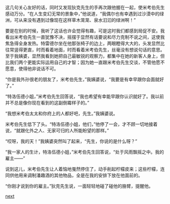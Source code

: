 
这几句关心友好的话，同时又发现狄克先生的手再次跟他握在一起，使米考伯先生感动万分。“在人生变幻无常的景象中，”他说道，“我偶尔也有幸遇到过沙漠中的绿洲，可从来没有遇到过像现在这样草木茏茏、泉水汩汩的绿洲啊！”

要是在别的时候，我听了这话也许会觉得有趣，可是这时我们都感到局促不安。我看出米考伯先生一直犹豫不决，摇摆于显然有话要说和尽力克制不说之间，这使我焦急得全身发热。特雷德尔坐在他那张椅子的边上，两眼瞪得大大的，头发显然比往常竖得更直，时而看着地面，时而看着米考伯先生，丝毫没有想说句话的意思。至于我姨婆，显然我看到她把自己最敏锐的观察力，都集中在她的新客人身上，但比我们两个更能实际运用自己的才智；因为她一直跟米考伯先生交谈，不管他愿不愿意，使得他非说话不可。

“你是我外孙很老的朋友了，米考伯先生，”我姨婆说，“我要是有幸早跟你会面就好了。”

“特洛伍德小姐，”米考伯先生回答说，“我也希望有幸能早跟你认识就好了。我以前并不总是像你现在看到的这副倒霉样子的。”

“我想米考伯太太和你府上的人都好吧，先生。”我姨婆说。

米考伯先生低下了头。“特洛伍德小姐，他们，”他停了一会，才不顾一切地接着说，“就跟化外之人、无家可归的人所能盼望的那样。”

“哎呀，我的天！”我姨婆突然叫了起来，“先生，你说的是什么呀？”

“我一家人的生计，特洛伍德小姐，”米考伯先生回答说，“处于风雨飘摇之中。我的雇主——”

说到这儿，米考伯先生让人着恼地戛然停住了，动手削起柠檬皮来；这些柠檬，连同供他用来调制潘趣酒的其他物品，全是在我的安排下放在他面前的。

“你刚才说到你的雇主。”狄克先生说，一面轻轻地碰了碰他的胳臂，提醒他。

[next](page629.md)